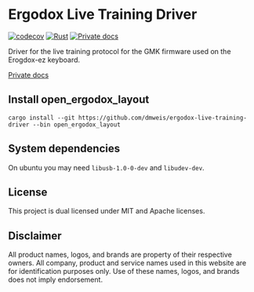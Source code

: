 # Ergodox Live Training Driver

[![codecov](https://codecov.io/gh/dmweis/ergodox-live-training-driver/branch/main/graph/badge.svg)](https://codecov.io/gh/dmweis/ergodox-live-training-driver)
[![Rust](https://github.com/dmweis/ergodox-live-training-driver/workflows/Rust/badge.svg)](https://github.com/dmweis/ergodox-live-training-driver/actions)
[![Private docs](https://github.com/dmweis/ergodox-live-training-driver/workflows/Deploy%20Docs%20to%20GitHub%20Pages/badge.svg)](https://davidweis.dev/ergodox-live-training-driver/ergodox_driver/index.html)

Driver for the live training protocol for the GMK firmware used on the Erogdox-ez keyboard.

[Private docs](https://davidweis.dev/ergodox-live-training-driver/ergodox_live_training_driver/)

## Install open_ergodox_layout

```shell
cargo install --git https://github.com/dmweis/ergodox-live-training-driver --bin open_ergodox_layout
```

## System dependencies

On ubuntu you may need `libusb-1.0-0-dev` and `libudev-dev`.

## License

This project is dual licensed under MIT and Apache licenses.

## Disclaimer

All product names, logos, and brands are property of their respective owners. All company, product and service names used in this website are for identification purposes only. Use of these names, logos, and brands does not imply endorsement.
